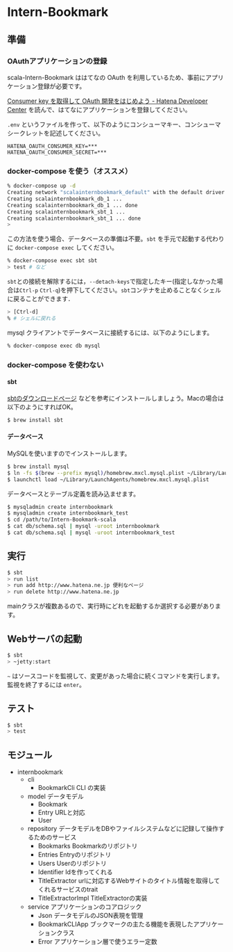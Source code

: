 # Intern-Bookmark

## 準備

### OAuthアプリケーションの登録

scala-Intern-Bookmark ははてなの OAuth を利用しているため、事前にアプリケーション登録が必要です。

[Consumer key を取得して OAuth 開発をはじめよう - Hatena Developer Center](http://developer.hatena.ne.jp/ja/documents/auth/apis/oauth/consumer) を読んで、はてなにアプリケーションを登録してください。

`.env` というファイルを作って、以下のようにコンシューマキー、コンシューマシークレットを記述してください。

```
HATENA_OAUTH_CONSUMER_KEY=***
HATENA_OAUTH_CONSUMER_SECRET=***
```

### docker-compose を使う（オススメ）

```sh
% docker-compose up -d
Creating network "scalainternbookmark_default" with the default driver
Creating scalainternbookmark_db_1 ...
Creating scalainternbookmark_db_1 ... done
Creating scalainternbookmark_sbt_1 ...
Creating scalainternbookmark_sbt_1 ... done
>
```

この方法を使う場合、データベースの準備は不要。`sbt` を手元で起動する代わりに `docker-compose exec` してください。

```sh
% docker-compose exec sbt sbt
> test # など
```

`sbt`との接続を解除するには，`--detach-keys`で指定したキー(指定しなかった場合は`Ctrl-p` `Ctrl-q`)を押下してください。`sbt`コンテナを止めることなくシェルに戻ることができます．

```sh
> [Ctrl-d]
% # シェルに戻れる
```

mysql クライアントでデータベースに接続するには、以下のようにします。

```sh
% docker-compose exec db mysql
```

### docker-compose を使わない

#### sbt

[sbtのダウンロードページ](http://www.scala-sbt.org/download.html) などを参考にインストールしましょう。Macの場合は以下のようにすればOK。

```sh
$ brew install sbt
```

#### データベース

MySQLを使いますのでインストールします。

```sh
$ brew install mysql
$ ln -fs $(brew --prefix mysql)/homebrew.mxcl.mysql.plist ~/Library/LaunchAgents/
$ launchctl load ~/Library/LaunchAgents/homebrew.mxcl.mysql.plist
```

データベースとテーブル定義を読み込ませます。

```sh
$ mysqladmin create internbookmark
$ mysqladmin create internbookmark_test
$ cd /path/to/Intern-Bookmark-scala
$ cat db/schema.sql | mysql -uroot internbookmark
$ cat db/schema.sql | mysql -uroot internbookmark_test
```

## 実行

```sh
$ sbt
> run list
> run add http://www.hatena.ne.jp 便利なページ
> run delete http://www.hatena.ne.jp
```

mainクラスが複数あるので、実行時にどれを起動するか選択する必要があります。

## Webサーバの起動

```sh
$ sbt
> ~jetty:start
```

`~` はソースコードを監視して、変更があった場合に続くコマンドを実行します。監視を終了するには `enter`。

## テスト

```sh
$ sbt
> test
```

## モジュール

- internbookmark
  - cli
    - BookmarkCli CLI の実装
  - model データモデル
    - Bookmark
    - Entry URLと対応
    - User
  - repository データモデルをDBやファイルシステムなどに記録して操作するためのサービス
    - Bookmarks Bookmarkのリポジトリ
    - Entries Entryのリポジトリ
    - Users Userのリポジトリ
    - Identifier Idを作ってくれる
    - TitleExtractor urlに対応するWebサイトのタイトル情報を取得してくれるサービスのtrait
    - TitleExtractorImpl TitleExtractorの実装
  - service アプリケーションのコアロジック
    - Json データモデルのJSON表現を管理
    - BookmarkCLIApp ブックマークの主たる機能を表現したアプリケーションクラス
    - Error アプリケーション層で使うエラー定数
